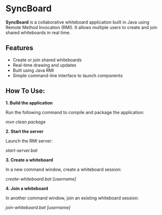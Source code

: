 # SyncBoard

**SyncBoard** is a collaborative whiteboard application built in Java using Remote Method Invocation (RMI). It allows multiple users to create and join shared whiteboards in real time.

## Features

- Create or join shared whiteboards  
- Real-time drawing and updates  
- Built using Java RMI  
- Simple command-line interface to launch components  

## How To Use:

**1. Build the application**

Run the following command to compile and package the application:

*mvn clean package*

**2. Start the server**

Launch the RMI server:

*start-server.bat*

**3. Create a whiteboard**

In a new command window, create a whiteboard session:

*create-whiteboard.bat [username]*

**4. Join a whiteboard**

In another command window, join an existing whiteboard session:

*join-whiteboard.bat [username]*
